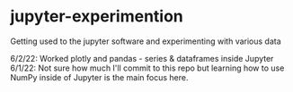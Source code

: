 # jupyter-experimention
Getting used to the jupyter software and experimenting with various data

6/2/22: Worked plotly  and  pandas - series & dataframes inside Jupyter
6/1/22: Not sure how much I'll commit to this repo but learning how to use NumPy inside of Jupyter is the main focus here.
